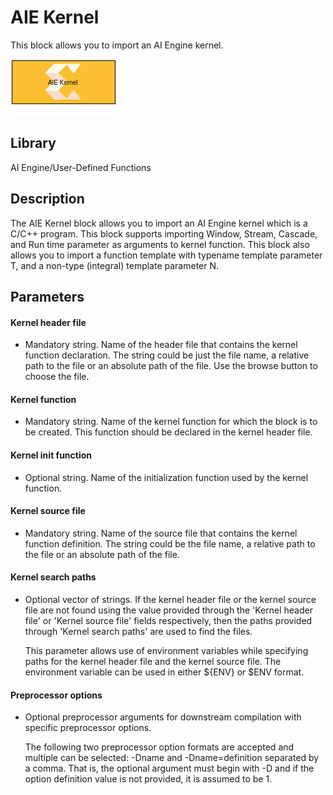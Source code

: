 # AIE Kernel

This block allows you to import an AI Engine kernel.  

![](./Images/block.png)  

## Library

AI Engine/User-Defined Functions

## Description

The AIE Kernel block allows you to import an AI Engine kernel which is a
C/C++ program. This block supports importing Window, Stream, Cascade,
and Run time parameter as arguments to kernel function. This block also
allows you to import a function template with typename template
parameter T, and a non-type (integral) template parameter N.

## Parameters
#### Kernel header file
* Mandatory string. Name of the header file that contains the kernel function declaration. The string could be just the file name, a relative path to the file or an absolute path of the file. Use the browse button to choose the file.

#### Kernel function
* Mandatory string. Name of the kernel function for which the block is to be created. This function should be declared in the kernel header file. 

#### Kernel init function
* Optional string. Name of the initialization function used by the kernel function.

#### Kernel source file
* Mandatory string. Name of the source file that contains the kernel function definition. The string could be the file name, a relative path to the file or an absolute path of the file.

#### Kernel search paths
* Optional vector of strings. If the kernel header file or the kernel source file are not found using the value provided through the 'Kernel header file' or 'Kernel source file' fields respectively, then the paths provided through 'Kernel search paths' are used to find the files.

  This parameter allows use of environment variables while specifying paths for the kernel header file and the kernel source file. The environment variable can be used in either ${ENV} or $ENV format. 

#### Preprocessor options
* Optional preprocessor arguments for downstream compilation with specific preprocessor options.

  The following two preprocessor option formats are accepted and multiple can be selected: -Dname and -Dname=definition separated by a comma. That is, the optional argument must begin with -D and if the option definition value is not provided, it is assumed to be 1.



